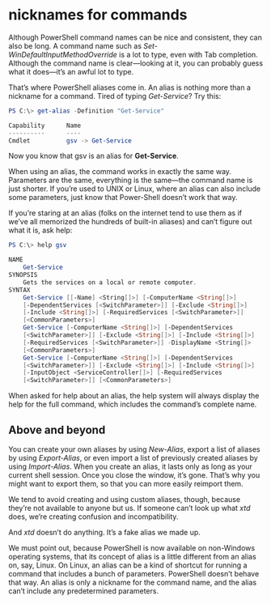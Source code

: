  # nicknames for commands
Although PowerShell command names can be nice and consistent, they can also be long. A command name such as *Set-WinDefaultInputMethodOverride* is a lot to type, even with Tab completion. Although the command name is clear—looking at it, you can probably guess what it does—it’s an awful lot to type.

That’s where PowerShell aliases come in. An alias is nothing more than a nickname for a command. Tired of typing *Get-Service*? Try this:

```powershell
PS C:\> get-alias -Definition "Get-Service"

Capability      Name
----------      ----
Cmdlet          gsv -> Get-Service
```
Now you know that gsv is an alias for **Get-Service**.

When using an alias, the command works in exactly the same way. Parameters are the same, everything is the same—the command name is just shorter. If you’re used to UNIX or Linux, where an alias can also include some parameters, just know that Power-Shell doesn’t work that way.

If you’re staring at an alias (folks on the internet tend to use them as if we’ve all memorized the hundreds of built-in aliases) and can’t figure out what it is, ask help:
```powershell
PS C:\> help gsv

NAME
    Get-Service
SYNOPSIS
    Gets the services on a local or remote computer.
SYNTAX
    Get-Service [[-Name] <String[]>] [-ComputerName <String[]>]
    [-DependentServices [<SwitchParameter>]] [-Exclude <String[]>]
    [-Include <String[]>] [-RequiredServices [<SwitchParameter>]]
    [<CommonParameters>]
    Get-Service [-ComputerName <String[]>] [-DependentServices
    [<SwitchParameter>]] [-Exclude <String[]>] [-Include <String[]>]
    [-RequiredServices [<SwitchParameter>]] -DisplayName <String[]>
    [<CommonParameters>]
    Get-Service [-ComputerName <String[]>] [-DependentServices
    [<SwitchParameter>]] [-Exclude <String[]>] [-Include <String[]>]
    [-InputObject <ServiceController[]>] [-RequiredServices
    [<SwitchParameter>]] [<CommonParameters>]
  ```
    
  When asked for help about an alias, the help system will always display the help for the full command, which includes the command’s complete name.
   
## Above and beyond
You can create your own aliases by using *New-Alias*, export a list of aliases by using *Export-Alias*, or even import a list of previously created aliases by using *Import-Alias*. When you create an alias, it lasts only as long as your current shell session. Once you close the window, it’s gone. That’s why you might want to export them, so that you can more easily reimport them.

We tend to avoid creating and using custom aliases, though, because they’re not available to anyone but us. If someone can’t look up what *xtd* does, we’re creating confusion and incompatibility.

And *xtd* doesn’t do anything. It’s a fake alias we made up.

We must point out, because PowerShell is now available on non-Windows operating systems, that its concept of alias is a little different from an alias on, say, Linux. On Linux, an alias can be a kind of shortcut for running a command that includes a bunch of parameters. PowerShell doesn’t behave that way. An alias is only a nickname for the command name, and the alias can’t include any predetermined parameters.
    
    
